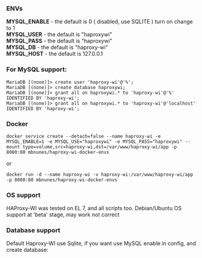 ### ENVs

**MYSQL_ENABLE** - the default is 0 ( disabled, use SQLITE ) turn on change to 1  
**MYSQL_USER** - the default is "haproxywi"  
**MYSQL_PASS** - the default is "haproxywi"  
**MYSQL_DB** - the default is "haproxy-wi"  
**MYSQL_HOST** - the default is 127.0.0.1

### For MySQL support:
```
MariaDB [(none)]> create user 'haproxy-wi'@'%';
MariaDB [(none)]> create database haproxywi;
MariaDB [(none)]> grant all on haproxywi.* to 'haproxy-wi'@'%' IDENTIFIED BY 'haproxy-wi';
MariaDB [(none)]> grant all on haproxywi.* to 'haproxy-wi'@'localhost' IDENTIFIED BY 'haproxy-wi';
```

### Docker
```
docker service create --detach=false --name haproxy-wi -e MYSQL_ENABLE=1 -e MYSQL_USE="haproxywi" -e MYSQL_PASS="haproxywi" --mount type=volume,src=haproxy-wi,dst=/var/www/haproxy-wi/app -p 8080:80 mbnunes/haproxy-wi-docker-envs
```
or
```
docker run -d --name haproxy-wi -v haproxy-wi:/var/www/haproxy-wi/app -p 8080:80 mbnunes/haproxy-wi-docker-envs
```
### OS support
HAProxy-WI was tested on EL 7, and all scripts too. Debian/Ubuntu OS support at 'beta' stage, may work not correct

### Database support

Default Haproxy-WI use Sqlite, if you want use MySQL enable in config, and create database:


